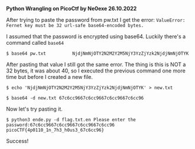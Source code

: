 **Python Wrangling on PicoCtf by Ne0exe 26.10.2022**

After trying to paste the password from pw.txt I get the error: `ValueError: Fernet key must be 32 url-safe base64-encoded bytes. `

I assumed that the password is encrypted using base64. Luckily there's a command called `base64`

`$ base64 pw.txt         
	NjdjNmNjOTY2N2M2Y2M5NjY3YzZjYzk2NjdjNmNjOTYK`

After pasting that value I still got the same error. The thing is this is NOT a 32 bytes, it was about 40, so I executed the previous command one more time but before I created a new file.

`$ echo 'NjdjNmNjOTY2N2M2Y2M5NjY3YzZjYzk2NjdjNmNjOTYK' > new.txt`

`$ base64 -d new.txt
	67c6cc9667c6cc9667c6cc9667c6cc96`

Now let's try pasting it.

`$ python3 ende.py -d flag.txt.en
Please enter the password:67c6cc9667c6cc9667c6cc9667c6cc96
picoCTF{4p0110_1n_7h3_h0us3_67c6cc96}`

Success!
